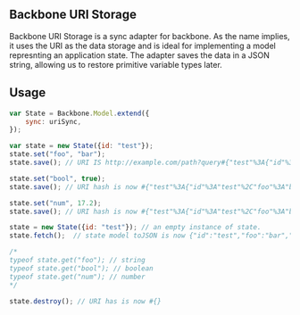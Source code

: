 Backbone URI Storage
----------
Backbone URI Storage is a sync adapter for backbone.
As the name implies, it uses the URI as the data storage and is ideal for implementing a model represnting an application state.
The adapter saves the data in a JSON string, allowing us to restore primitive variable types later.

Usage
-------
``` javascript
var State = Backbone.Model.extend({
    sync: uriSync,
});

var state = new State({id: "test"});
state.set("foo", "bar");
state.save(); // URI IS http://example.com/path?query#{"test"%3A{"id"%3A"test"%2C"foo"%3A"bar"}}

state.set("bool", true);
state.save(); // URI hash is now #{"test"%3A{"id"%3A"test"%2C"foo"%3A"bar"%2C"bool"%3Atrue}}

state.set("num", 17.2);
state.save(); // URI hash is now #{"test"%3A{"id"%3A"test"%2C"foo"%3A"bar"%2C"bool"%3Atrue%2C"num"%3A17.2}}

state = new State({id: "test"}); // an empty instance of state.
state.fetch();  // state model toJSON is now {"id":"test","foo":"bar","bool":true,"num":17.2}

/*
typeof state.get("foo"); // string
typeof state.get("bool"); // boolean
typeof state.get("num"); // number
*/

state.destroy(); // URI has is now #{}
```